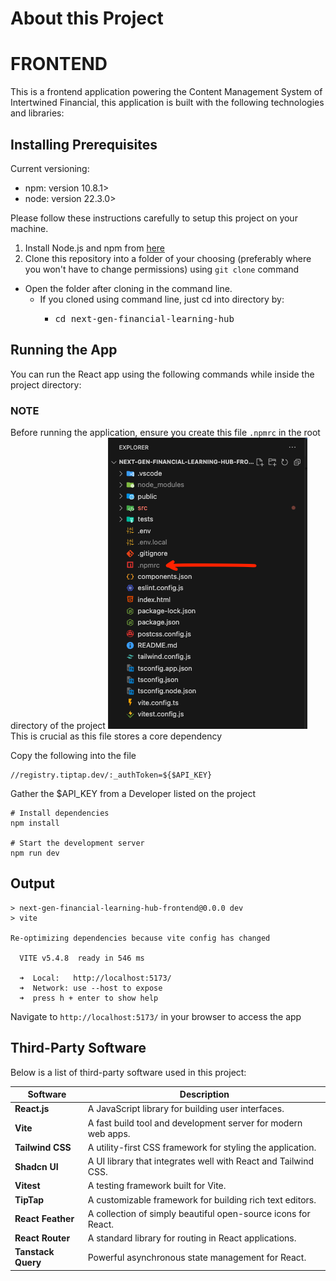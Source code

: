 # About this Project

# FRONTEND

This is a frontend application powering the Content Management System of Intertwined Financial, this application is built with the following technologies and libraries:

## Installing Prerequisites

Current versioning:

- npm: version 10.8.1>
- node: version 22.3.0>

Please follow these instructions carefully to setup this project on your machine.

1. Install Node.js and npm from [here](https://nodejs.org/en/)
2. Clone this repository into a folder of your choosing (preferably where you won't have to change permissions) using `git clone` command

*   Open the folder after cloning in the command line.
    *   If you cloned using command line, just cd into directory by:
        *   <pre>cd next-gen-financial-learning-hub </pre>
   

## Running the App

You can run the React app using the following commands while inside the project directory:

### NOTE

Before running the application, ensure you create this file  ```.npmrc``` in the root directory of the project
![alt text](https://github.com/coreybrowndev/next-gen-financial-learning-hub/blob/master/pictures/npmrc.png)  
This is crucial as this file stores a core dependency 

Copy the following into the file   
```@tiptap-pro:registry=https://registry.tiptap.dev/
//registry.tiptap.dev/:_authToken=${$API_KEY}
```  
Gather the $API_KEY from a Developer listed on the project

```
# Install dependencies
npm install

# Start the development server
npm run dev
```

## Output

```
> next-gen-financial-learning-hub-frontend@0.0.0 dev
> vite

Re-optimizing dependencies because vite config has changed

  VITE v5.4.8  ready in 546 ms

  ➜  Local:   http://localhost:5173/
  ➜  Network: use --host to expose
  ➜  press h + enter to show help
```

Navigate to `http://localhost:5173/` in your browser to access the app

## Third-Party Software

Below is a list of third-party software used in this project:

| Software           | Description                                                    |
| ------------------ | -------------------------------------------------------------- |
| **React.js**       | A JavaScript library for building user interfaces.             |
| **Vite**           | A fast build tool and development server for modern web apps.  |
| **Tailwind CSS**   | A utility-first CSS framework for styling the application.     |
| **Shadcn UI**      | A UI library that integrates well with React and Tailwind CSS. |
| **Vitest**         | A testing framework built for Vite.                            |
| **TipTap**          | A customizable framework for building rich text editors.       |
| **React Feather**  | A collection of simply beautiful open-source icons for React.  |
| **React Router**   | A standard library for routing in React applications.          |
| **Tanstack Query** | Powerful asynchronous state management for React.              |
